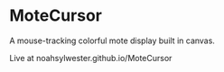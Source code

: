 # MoteCursor

A mouse-tracking colorful mote display built in canvas.

Live at
noahsylwester.github.io/MoteCursor
